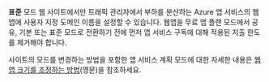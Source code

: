 **표준** 모드 웹 사이트에서만 트래픽 관리자에서 부하를 분산하는 Azure 앱 서비스의 웹앱에 사용자 지정 도메인 이름을 설정할 수 있습니다. 웹앱을 무료 앱 플랜 모드에서 공유, 기본 또는 표준 모드로 전환하기 전에 먼저 앱 서비스 구독에 대해 적용된 지출 한도를 제거해야 합니다.

사이트의 모드를 변경하는 방법을 포함한 앱 서비스 계획 모드에 대한 자세한 내용은 [웹앱 크기를 조정하는 방법](../article/app-service-web/web-sites-scale.md)(영문)을 참조하세요.

<!---HONumber=Oct15_HO3-->